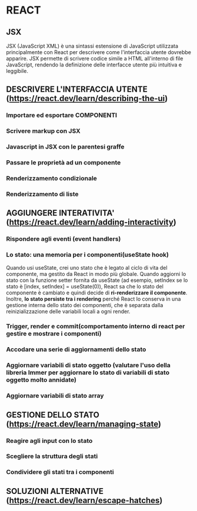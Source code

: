 # REACT
## JSX
JSX (JavaScript XML) è una sintassi estensione di JavaScript utilizzata principalmente con React per descrivere come l'interfaccia utente dovrebbe apparire. JSX permette di scrivere codice simile a HTML all'interno di file JavaScript, rendendo la definizione delle interfacce utente più intuitiva e leggibile.
## DESCRIVERE L'INTERFACCIA UTENTE (https://react.dev/learn/describing-the-ui)
### Importare ed esportare COMPONENTI
### Scrivere markup con JSX
### Javascript in JSX con le parentesi graffe
### Passare le proprietà ad un componente
### Renderizzamento condizionale
### Renderizzamento di liste

## AGGIUNGERE INTERATIVITA' (https://react.dev/learn/adding-interactivity)
### Rispondere agli eventi (event handlers)
### Lo stato: una memoria per i componenti(useState hook)
 Quando usi useState, crei uno stato che è legato al ciclo di vita del componente, ma gestito da React in modo più globale. Quando aggiorni lo stato con la funzione setter fornita da useState (ad esempio, setIndex se lo stato è [index, setIndex] = useState(0)), React sa che lo stato del componente è cambiato e quindi decide di **ri-renderizzare il componente**. Inoltre, **lo stato persiste tra i rendering** perché React lo conserva in una gestione interna dello stato dei componenti, che è separata dalla reinizializzazione delle variabili locali a ogni render.
 ### Trigger, render e commit(comportamento interno di react per gestire e mostrare i componenti)
 ### Accodare una serie di aggiornamenti dello stato
 ### Aggiornare variabili di stato oggetto (valutare l'uso della libreria Immer per aggiornare lo stato di variabili di stato oggetto molto annidate)
 ### Aggiornare variabili di stato array

## GESTIONE DELLO STATO (https://react.dev/learn/managing-state)
### Reagire agli input con lo stato
### Scegliere la struttura degli stati
### Condividere gli stati tra i componenti

## SOLUZIONI ALTERNATIVE (https://react.dev/learn/escape-hatches)